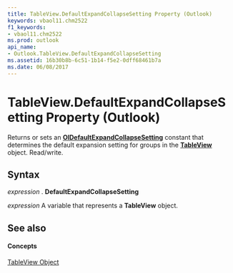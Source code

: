 ```yaml
---
title: TableView.DefaultExpandCollapseSetting Property (Outlook)
keywords: vbaol11.chm2522
f1_keywords:
- vbaol11.chm2522
ms.prod: outlook
api_name:
- Outlook.TableView.DefaultExpandCollapseSetting
ms.assetid: 16b30b8b-6c51-1b14-f5e2-0dff68461b7a
ms.date: 06/08/2017
---
```



# TableView.DefaultExpandCollapseSetting Property (Outlook)

Returns or sets an  **[OlDefaultExpandCollapseSetting](Outlook.OlDefaultExpandCollapseSetting.md)** constant that determines the default expansion setting for groups in the **[TableView](Outlook.TableView.md)** object. Read/write.


## Syntax

 _expression_ . **DefaultExpandCollapseSetting**

 _expression_ A variable that represents a **TableView** object.


## See also


#### Concepts


[TableView Object](Outlook.TableView.md)

